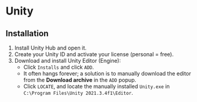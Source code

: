 # Unity
## Installation
1. Install Unity Hub and open it.
2. Create your Unity ID and activate your license (personal = free).
3. Download and install Unity Editor (Engine):
   - Click `Installs` and click `ADD`.
   - It often hangs forever; a solution is to manually download the editor from the **Download archive** in the `ADD` popup.
   - Click `LOCATE`, and locate the manually installed `Unity.exe` in `C:\Program Files\Unity 2021.3.4f1\Editor`.